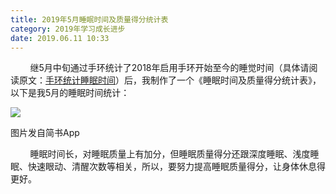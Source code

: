 ```yaml
---
title: 2019年5月睡眠时间及质量得分统计表
category: 2019年学习成长进步
date: 2019.06.11 10:33
---
```


        继5月中旬通过手环统计了2018年启用手环开始至今的睡觉时间（具体请阅读原文：[手环统计睡眠时间](https://www.jianshu.com/p/0505730dc6d5)）后，我制作了一个《睡眠时间及质量得分统计表》，以下是我5月的睡眠时间统计：

![](https://markdown-1301532546.cos.ap-guangzhou.myqcloud.com/peipei_blog/20210921145417.jpeg)  

图片发自简书App

        睡眠时间长，对睡眠质量上有加分，但睡眠质量得分还跟深度睡眠、浅度睡眠、快速眼动、清醒次数等相关，所以，要努力提高睡眠质量得分，让身体休息得更好。
